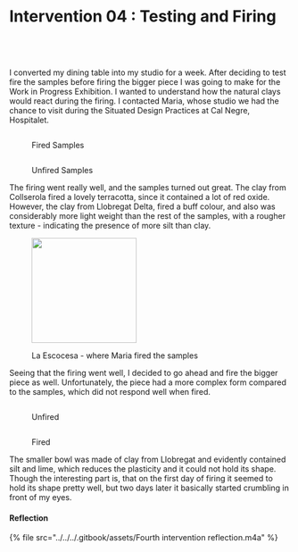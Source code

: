 # Intervention 04 : Testing and Firing



<div><figure><img src="../../../.gitbook/assets/WhatsApp Image 2025-03-19 at 10.50.55_c52bd67d.jpg" alt=""><figcaption></figcaption></figure> <figure><img src="../../../.gitbook/assets/WhatsApp Image 2025-03-20 at 00.03.49_e8b8b86c.jpg" alt=""><figcaption></figcaption></figure> <figure><img src="../../../.gitbook/assets/WhatsApp Image 2025-03-26 at 17.30.45_5eb02bcd.jpg" alt=""><figcaption></figcaption></figure> <figure><img src="../../../.gitbook/assets/WhatsApp Image 2025-03-26 at 17.30.45_42e5dec7.jpg" alt=""><figcaption></figcaption></figure></div>

I converted my dining table into my studio for a week. After deciding to test fire the samples before firing the bigger piece I was going to make for the Work in Progress Exhibition. I wanted to understand how the natural clays would react during the firing. I contacted Maria, whose studio we had the chance to visit during the Situated Design Practices at Cal Negre, Hospitalet. &#x20;

<div><figure><img src="../../../.gitbook/assets/WhatsApp Image 2025-03-19 at 10.50.55_00c164da.jpg" alt=""><figcaption><p>Fired Samples</p></figcaption></figure> <figure><img src="../../../.gitbook/assets/WhatsApp Image 2025-03-19 at 10.50.55_54320729.jpg" alt=""><figcaption><p>Unfired Samples</p></figcaption></figure></div>

The firing went really well, and the samples turned out great. The clay from Collserola fired a lovely terracotta, since it contained a lot of red oxide. However, the clay from Llobregat Delta, fired a buff colour, and also was considerably more light weight than the rest of the samples, with a rougher texture - indicating the presence of more silt than clay.&#x20;



<figure><img src="../../../.gitbook/assets/WhatsApp Image 2025-03-20 at 00.03.49_49dc9dde.jpg" alt="" width="188"><figcaption><p>La Escocesa - where Maria fired the samples </p></figcaption></figure>

Seeing that the firing went well, I decided to go ahead and fire the bigger piece as well. Unfortunately, the piece had a more complex form compared to the samples, which did not respond well when fired.



<div><figure><img src="../../../.gitbook/assets/WhatsApp Image 2025-03-19 at 23.51.44_ad271513.jpg" alt=""><figcaption><p>Unfired</p></figcaption></figure> <figure><img src="../../../.gitbook/assets/WhatsApp Image 2025-03-26 at 18.02.24_84178604.jpg" alt=""><figcaption><p>Fired </p></figcaption></figure></div>

The smaller bowl was made of clay from Llobregat and evidently contained silt and lime, which reduces the plasticity and it could not hold its shape. Though the interesting part is, that on the first day of firing it seemed to hold its shape pretty well, but two days later it basically started crumbling in front of my eyes.&#x20;



#### Reflection

{% file src="../../../.gitbook/assets/Fourth intervention reflection.m4a" %}

